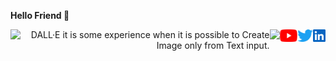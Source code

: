 


<p>
  <p> <b> Hello Friend 👋 </b> </p>
  <a href="https://www.linkedin.com/in/sskela-z-123322210/"><img height="20" align="right" src="./Icons/linkedin.svg" alt=""/></a>
  <a href="https://twitter.com/sskelaz"><img height="20" align="right" src="./Icons/twitter.png" alt=""/></a>
  <a href="https://www.youtube.com/channel/UC0AHWT1_oRXxfgglrVvr5qw/videos"><img height="20" align="right" src="./Icons/youtube.svg.png" alt=""/></a>
  <a> <img height="20" align="right" src="https://user-images.githubusercontent.com/65283311/176474763-e8401ddf-7a73-45a1-bbb3-9da58154b7fa.gif"</a>
</p>












<p> 
  <a> <img height="250" align="left" src="https://user-images.githubusercontent.com/65283311/176610614-7538bb00-bde4-4b73-91de-d16b2bdc30fe.gif"</a>
</p>
<p style="text-align:right">DALL·E it is some experience when it is possible to Create Image only from Text input.</p>
